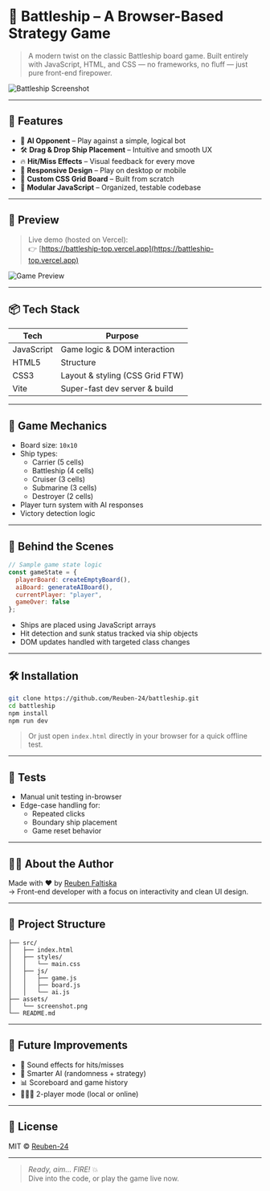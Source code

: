 # 🚢 Battleship – A Browser-Based Strategy Game

> A modern twist on the classic Battleship board game. Built entirely with JavaScript, HTML, and CSS — no frameworks, no fluff — just pure front-end firepower.

![Battleship Screenshot](./assets/screenshot.png)

---

## 🎯 Features

- 🧠 **AI Opponent** – Play against a simple, logical bot  
- 🛠️ **Drag & Drop Ship Placement** – Intuitive and smooth UX  
- 🔥 **Hit/Miss Effects** – Visual feedback for every move  
- 📱 **Responsive Design** – Play on desktop or mobile  
- 🎨 **Custom CSS Grid Board** – Built from scratch  
- 🧪 **Modular JavaScript** – Organized, testable codebase  

---

## 📸 Preview

> Live demo (hosted on Vercel):  
👉 [https://battleship-top.vercel.app](https://battleship-top.vercel.app)

![Game Preview](https://image.thum.io/get/https://battleship-top.vercel.app)

---

## 📦 Tech Stack

| Tech         | Purpose                          |
|--------------|----------------------------------|
| JavaScript   | Game logic & DOM interaction     |
| HTML5        | Structure                        |
| CSS3         | Layout & styling (CSS Grid FTW)  |
| Vite         | Super-fast dev server & build    |

---

## 🧩 Game Mechanics

- Board size: `10x10`
- Ship types:
  - Carrier (5 cells)
  - Battleship (4 cells)
  - Cruiser (3 cells)
  - Submarine (3 cells)
  - Destroyer (2 cells)
- Player turn system with AI responses
- Victory detection logic

---

## 🧠 Behind the Scenes

```js
// Sample game state logic
const gameState = {
  playerBoard: createEmptyBoard(),
  aiBoard: generateAIBoard(),
  currentPlayer: "player",
  gameOver: false
};
```

- Ships are placed using JavaScript arrays  
- Hit detection and sunk status tracked via ship objects  
- DOM updates handled with targeted class changes  

---

## 🛠️ Installation

```bash
git clone https://github.com/Reuben-24/battleship.git
cd battleship
npm install
npm run dev
```

> Or just open `index.html` directly in your browser for a quick offline test.

---

## 🧪 Tests

- Manual unit testing in-browser  
- Edge-case handling for:
  - Repeated clicks
  - Boundary ship placement
  - Game reset behavior

---

## 🙋‍♂️ About the Author

Made with ❤️ by [Reuben Faltiska](https://github.com/Reuben-24)  
→ Front-end developer with a focus on interactivity and clean UI design.

---

## 📁 Project Structure

```
├── src/
│   ├── index.html
│   ├── styles/
│   │   └── main.css
│   ├── js/
│   │   ├── game.js
│   │   ├── board.js
│   │   └── ai.js
├── assets/
│   └── screenshot.png
└── README.md
```

---

## 🌊 Future Improvements

- 💬 Sound effects for hits/misses  
- 🤖 Smarter AI (randomness + strategy)  
- 📊 Scoreboard and game history  
- 🧑‍🤝‍🧑 2-player mode (local or online)  

---

## 📜 License

MIT © [Reuben-24](https://github.com/Reuben-24)

---

> *Ready, aim... FIRE!* 💥  
> Dive into the code, or play the game live now.
